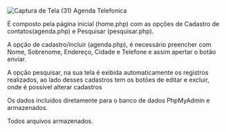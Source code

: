 ![Captura de Tela (31)](https://user-images.githubusercontent.com/70534830/126717246-7064f692-0b36-4bd9-8cd1-a8973311e80e.png)
Agenda Telefonica


É composto pela página inicial (home.php) com as opções de Cadastro de contatos(agenda.php) e Pesquisar (pesquisar.php).

A opção de cadastro/incluir (agenda.php), é necessário preencher com Nome, Sobrenome, Endereço, Cidade e Telefone e assim apertar o botão enviar.

A opção pesquisar, na sua tela é exibida automaticamente os registros realizados, ao lado desses cadastros tem os botões de editar e excluir, onde é possível alterar cadastros

Os dados incluídos diretamente para o banco de dados PhpMyAdmin e armazenados.

Todos arquivos armazenados.
